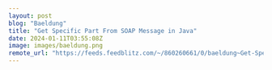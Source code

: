 ```yaml
---
layout: post
blog: "Baeldung"
title: "Get Specific Part From SOAP Message in Java"
date: 2024-01-11T03:55:08Z
image: images/baeldung.png
remote_url: "https://feeds.feedblitz.com/~/860260661/0/baeldung~Get-Specific-Part-From-SOAP-Message-in-Java"
---
```

